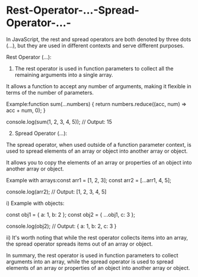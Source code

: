 # Rest-Operator-...-Spread-Operator-...-

In JavaScript, the rest and spread operators are both denoted by three dots (...), but they are used in different contexts and serve different purposes.

Rest Operator (...):

1. The rest operator is used in function parameters to collect all the remaining arguments into a single array.

It allows a function to accept any number of arguments, making it flexible in terms of the number of parameters.

Example:function sum(...numbers) {
  return numbers.reduce((acc, num) => acc + num, 0);
}

console.log(sum(1, 2, 3, 4, 5)); // Output: 15

2. Spread Operator (...):

The spread operator, when used outside of a function parameter context, is used to spread elements of an array or object into another array or object.

It allows you to copy the elements of an array or properties of an object into another array or object.

Example with arrays:const arr1 = [1, 2, 3];
const arr2 = [...arr1, 4, 5];

console.log(arr2); // Output: [1, 2, 3, 4, 5]

i) Example with objects:

const obj1 = { a: 1, b: 2 };
const obj2 = { ...obj1, c: 3 };

console.log(obj2); // Output: { a: 1, b: 2, c: 3 }

ii) It's worth noting that while the rest operator collects items into an array, the spread operator spreads items out of an array or object.

In summary, the rest operator is used in function parameters to collect arguments into an array, while the spread operator is used to spread elements of an array or properties of an object into another array or object.
